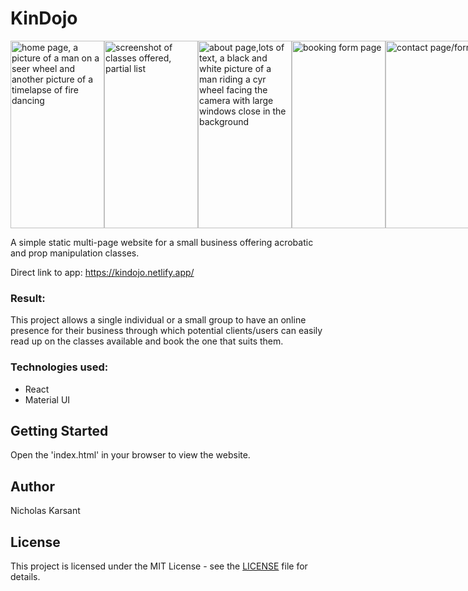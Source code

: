 # KinDojo
<div style="display: flex; justify-content: flex-start;">
<img src="images/example.jpg" alt="home page, a picture of a man on a seer wheel and another picture of a timelapse of fire dancing" width="150" height="300"/>

<img src="images/example2.jpg" alt="screenshot of classes offered, partial list" width="150" height="300"/>

<img src="images/example3.jpg" alt="about page,lots of text, a black and white picture of a man riding a cyr wheel facing the camera with large windows close in the background" width="150" height="300"/>

<img src="images/example5.jpg" alt="booking form page" width="150" height="300"/>

<img src="images/example4.jpg" alt="contact page/form" width="150" height="300"/>
</div>
 

A simple static multi-page website for a small business offering acrobatic and prop manipulation classes.  

Direct link to app: https://kindojo.netlify.app/


### Result:

This project allows a single individual or a small group to have an online presence for their business through which potential clients/users can easily read up on the classes available and book the one that suits them.


### Technologies used:

- React
- Material UI



## Getting Started

Open the 'index.html' in your browser to view the website.



## Author
Nicholas Karsant
## License
This project is licensed under the MIT License - see the [LICENSE](LICENSE.md) file for details.
